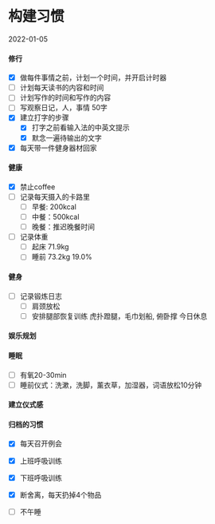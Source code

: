 # 构建习惯

2022-01-05

#### 修行

- [x] 做每件事情之前，计划一个时间，并开启计时器
- [ ] 计划每天读书的内容和时间
- [ ] 计划写作的时间和写作的内容
- [ ] 写观察日记，人，事情 50字
- [x] 建立打字的步骤
	- [x] 打字之前看输入法的中英文提示
	- [x] 默念一遍待输出的文字
- [x] 每天带一件健身器材回家

#### 健康
- [x] 禁止coffee
- [ ] 记录每天摄入的卡路里
    - [ ] 早餐:  200kcal
    - [ ] 中餐：500kcal
    - [ ] 晚餐：推迟晚餐时间

- [ ] 记录体重
	- [ ] 起床 71.9kg
	- [ ] 睡前 73.2kg 19.0%

#### 健身
- [ ] 记录锻炼日志
    - [ ] 肩颈放松
    - [ ] 安排腿部恢复训练
        虎扑蹬腿，毛巾划船, 俯卧撑
		今日休息

#### 娱乐规划

#### 睡眠

- [ ] 有氧20-30min
- [ ] 睡前仪式：洗漱，洗脚，薰衣草，加湿器，词语放松10分钟

#### 建立仪式感


#### 归档的习惯

- [x] 每天召开例会
- [x] 上班呼吸训练
- [x] 下班呼吸训练
- [x] 断舍离，每天扔掉4个物品
- [ ] 不午睡


